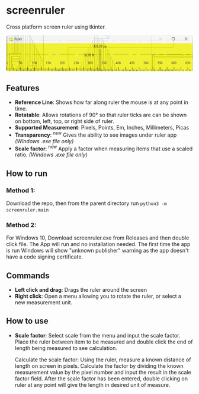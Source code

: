 # screenruler
Cross platform screen ruler using tkinter. 

![Picture of program running](https://github.com/LimestoneBob/screenruler/blob/master/ruler.png)


## Features

- **Reference Line**: Shows how far along ruler the mouse is at any point in time.
- **Rotatable**: Allows rotations of 90° so that ruler ticks are can be shown on bottom, left, top, or right side of ruler.
- **Supported Measurement**: Pixels, Points, Em, Inches, Millimeters, Picas
- **Transparency**: <sup>new</sup> Gives the ability to see images under ruler app  _(Windows .exe file only)_
- **Scale factor**: <sup>new</sup> Apply a factor when measuring items that use a scaled ratio. _(Windows .exe file only)_


## How to run

### Method 1:
Download the repo, then from the parent directory run `python3 -m screenruler.main`

### Method 2:
For Windows 10, Download screenruler.exe from Releases and then double click file. The App will run and no installation needed. The first time
the app is run Windows will show "unknown publisher" warning as the app doesn't have a code signing certificate.


## Commands
- **Left click and drag**: Drags the ruler around the screen
- **Right click**: Open a menu allowing you to rotate the ruler, or select a new measurement unit.

## How to use
- **Scale factor**: 
Select scale from the menu and input the scale factor. Place the ruler between item to be measured and double click the end of length being measured to see calculation. 

    Calculate the scale factor: Using the ruler, measure a known distance of length on screen in pixels. Calculate the factor by dividing the known measurement value by the pixel number and input the result in the scale factor field. After the scale factor has been entered, double clicking on ruler at any point will give the length in desired unit of measure. 



